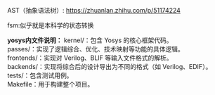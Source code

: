AST（抽象语法树）: https://zhuanlan.zhihu.com/p/51174224  

fsm:似乎就是本科学的状态转换  

**yosys内文件说明：**
kernel/：包含 Yosys 的核心框架代码。  
passes/：实现了逻辑综合、优化、技术映射等功能的具体逻辑。  
frontends/：实现对 Verilog、BLIF 等输入文件格式的解析。  
backends/：实现将综合后的设计导出为不同的格式（如 Verilog、EDIF）。  
tests/：包含测试用例。  
Makefile：用于构建整个项目。  